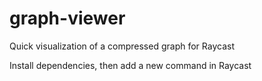 # graph-viewer
Quick visualization of a compressed graph for Raycast

Install dependencies, then add a new command in Raycast
